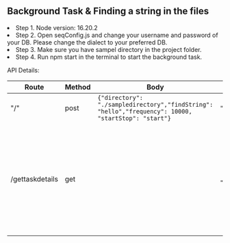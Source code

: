 <h2>Background Task & Finding a string in the files</h2>
<li>Step 1. Node version: 16.20.2</li>
<li>Step 2. Open seqConfig.js and change your username and password of your DB. Please change the dialect to your preferred DB.</li>
<li>Step 3. Make sure you have sampel directory in the project folder.</li>
<li>Step 4. Run npm start in the terminal to start the background task.</li>

API Details:

<table>
<thead>
    <tr>
    <th>Route</th>
    <th>Method</th>
    <th>Body</th>
    <th>Sample Response</th>
    </tr>
</thead>
<tbody>
    <tr>
        <td>"/"</td>
        <td>post</td>
        <td><code>{"directory": "./sampledirectory","findString": "hello","frequency": 10000, "startStop": "start"}</code></td>
        <td><code>"background task is running in scheduled interval"</code></td>
    </tr>
    <tr>
        <td>/gettaskdetails</td>
        <td>get</td>
        <td></td>
        <td>
        <code>
        {
        "seq_id": 1,
        "magic_string_count": 3,
        "task_start_time": "2024-02-21T05:13:15.000Z",
        "task_end_time": "2024-02-21T05:13:18.000Z",
        "task_total_time": null,
        "files_list": "sampledirectory\\hi.txt,sampledirectory\\sample.txt,sampledirectory\\sample2.txt",
        "files_added_paths": null,
        "files_deleted_paths": null,
        "task_status": "success",
        "createdAt": "2024-02-21T10:43:15.000Z",
        "updatedAt": "2024-02-21T10:43:15.000Z"
        }
        </code></td>
    </tr>
</tbody>
</table>
